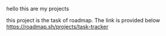 hello 
this are my projects 

this project is the task of roadmap. The link is provided below
https://roadmap.sh/projects/task-tracker
